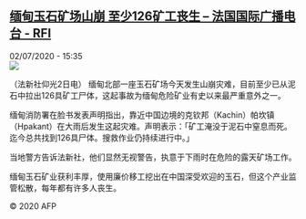 <!--1593705301000-->
[缅甸玉石矿场山崩 至少126矿工丧生 – 法国国际广播电台 - RFI](http://www.rfi.fr//cn/contenu/20200702-%E7%BC%85%E7%94%B8%E7%8E%89%E7%9F%B3%E7%9F%BF%E5%9C%BA%E5%B1%B1%E5%B4%A9-%E8%87%B3%E5%B0%91126%E7%9F%BF%E5%B7%A5%E4%B8%A7%E7%94%9F)
------

<div>02/07/2020 - 15:35</div><img src="https://s.rfi.fr/media/display/46964120-bc73-11ea-babb-005056bf87d6/w:310/p:16x9/int0022b.200702213502.jpg"><div class="t-content__body u-clearfix"><div class="m-interstitial"></div><p>（法新社仰光2日电）    缅甸北部一座玉石矿场今天发生山崩灾难，目前至少已从泥石中拉出126具矿工尸体，这起事故为缅甸危险矿业有史以来最严重意外之一。</p><p>    缅甸消防署在脸书发表声明指出，靠近中国边境的克钦邦（Kachin）帕坎镇（Hpakant）在大雨后发生这起灾难。声明表示：「矿工淹没于泥石中窒息而死。迄今总共找到126具尸体。搜救作业仍持续进行中。」</p><p>    当地警方告诉法新社，他们显然无视警告，执意于下雨时在危险的露天矿场工作。</p><p>    缅甸玉石矿业获利丰厚，使用廉价移工挖出在中国深受欢迎的玉石，但这个产业监管松散，每年都有许多人丧生。</p><p class="t-copyright">© 2020 AFP</p>        </div>
